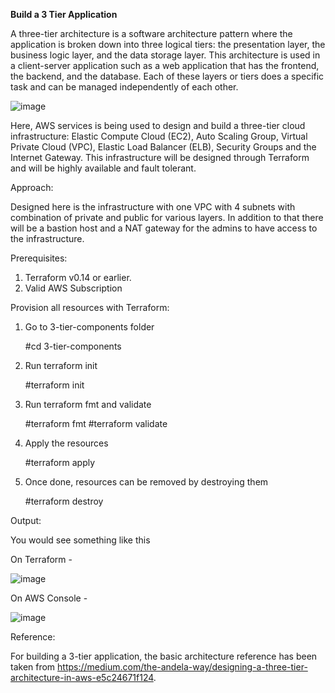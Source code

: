 ******Build a 3 Tier Application******

A three-tier architecture is a software architecture pattern where the application is broken down into three logical tiers: the presentation layer, the business logic layer, and the data storage layer. 
This architecture is used in a client-server application such as a web application that has the frontend, the backend, and the database. 
Each of these layers or tiers does a specific task and can be managed independently of each other.

![image](https://user-images.githubusercontent.com/81134005/122900466-57ebd700-d36a-11eb-9e2d-8bf140941ce5.png)

Here, AWS services is being used to design and build a three-tier cloud infrastructure: Elastic Compute Cloud (EC2), Auto Scaling Group, Virtual Private Cloud (VPC), Elastic Load Balancer (ELB), Security Groups and the Internet Gateway. This infrastructure will be designed through Terraform and will be highly available and fault tolerant.

Approach:

Designed here is the infrastructure with one VPC with 4 subnets with combination of private and public for various layers. 
In addition to that there will be a bastion host and a NAT gateway for the admins to have access to the infrastructure. 

Prerequisites:

1.	Terraform v0.14 or earlier.
2.	Valid AWS Subscription
 
Provision all resources with Terraform:

1.	Go to 3-tier-components folder

    #cd 3-tier-components

2.	Run terraform init

    #terraform init

3.	Run terraform fmt and validate

    #terraform fmt
    #terraform validate

4.	Apply the resources

    #terraform apply

5.	Once done, resources can be removed by destroying them

    #terraform destroy


Output:

You would see something like this

On Terraform -

![image](https://user-images.githubusercontent.com/81134005/122901003-c4ff6c80-d36a-11eb-9e2e-85fdd230fdd7.png)


On AWS Console -

![image](https://user-images.githubusercontent.com/81134005/122901051-cfba0180-d36a-11eb-84c9-51e6589730b4.png)


Reference: 

For building a 3-tier application, the basic architecture reference has been taken from https://medium.com/the-andela-way/designing-a-three-tier-architecture-in-aws-e5c24671f124.
